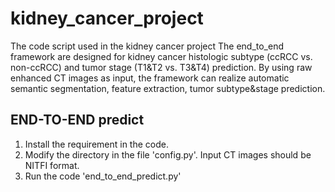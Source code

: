 # kidney_cancer_project
The code script used in the kidney cancer project
The end_to_end framework are designed for kidney cancer histologic subtype (ccRCC vs. non-ccRCC)
and tumor stage (T1&T2 vs. T3&T4) prediction.
By using raw enhanced CT images as input, the framework can realize automatic semantic segmentation, feature extraction, tumor subtype&stage prediction.

## END-TO-END predict
1. Install the requirement in the code.
2. Modify the directory in the file 'config.py'. Input CT images should be NITFI format.
3. Run the code 'end_to_end_predict.py'
